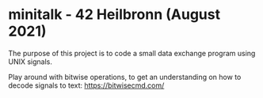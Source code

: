 # minitalk - 42 Heilbronn (August 2021)
The purpose of this project is to code a small data exchange program using UNIX signals.

Play around with bitwise operations, to get an understanding on how to decode signals to text: https://bitwisecmd.com/

